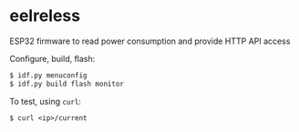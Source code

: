 # eelreless
ESP32 firmware to read power consumption and provide HTTP API access

Configure, build, flash:
```bash
$ idf.py menuconfig
$ idf.py build flash monitor
```

To test, using `curl`:
```
$ curl <ip>/current
```

